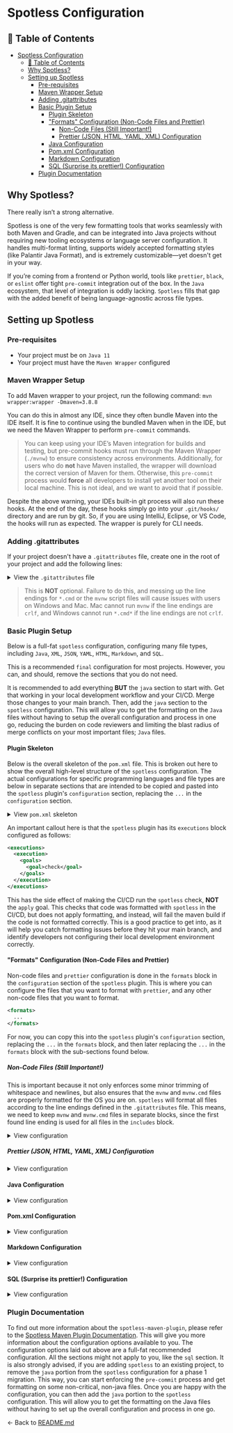 # Spotless Configuration

## 📑 Table of Contents

- [Spotless Configuration](#spotless-configuration)
  - [📑 Table of Contents](#-table-of-contents)
  - [Why Spotless?](#why-spotless)
  - [Setting up Spotless](#setting-up-spotless)
    - [Pre-requisites](#pre-requisites)
    - [Maven Wrapper Setup](#maven-wrapper-setup)
    - [Adding .gitattributes](#adding-gitattributes)
    - [Basic Plugin Setup](#basic-plugin-setup)
      - [Plugin Skeleton](#plugin-skeleton)
      - ["Formats" Configuration (Non-Code Files and Prettier)](#formats-configuration-non-code-files-and-prettier)
        - [Non-Code Files (Still Important!)](#non-code-files-still-important)
        - [Prettier (JSON, HTML, YAML, XML) Configuration](#prettier-json-html-yaml-xml-configuration)
      - [Java Configuration](#java-configuration)
      - [Pom.xml Configuration](#pomxml-configuration)
      - [Markdown Configuration](#markdown-configuration)
      - [SQL (Surprise its prettier!) Configuration](#sql-surprise-its-prettier-configuration)
    - [Plugin Documentation](#plugin-documentation)

## Why Spotless?

There really isn’t a strong alternative.

Spotless is one of the very few formatting tools that works seamlessly with both Maven and Gradle, and can be integrated into Java projects without requiring new tooling ecosystems or language server configuration. It handles multi-format linting, supports widely accepted formatting styles (like Palantir Java Format), and is extremely customizable—yet doesn't get in your way.

If you’re coming from a frontend or Python world, tools like `prettier`, `black`, or `eslint` offer tight `pre-commit` integration out of the box. In the `Java` ecosystem, that level of integration is oddly lacking. `Spotless` fills that gap with the added benefit of being language-agnostic across file types.

## Setting up Spotless

### Pre-requisites

- Your project must be on `Java 11`
- Your project must have the `Maven Wrapper` configured

### Maven Wrapper Setup

To add Maven wrapper to your project, run the following command: `mvn wrapper:wrapper -Dmaven=3.8.8`

You can do this in almost any IDE, since they often bundle Maven into the IDE itself. It is fine to continue using the bundled Maven when in the IDE, but we need the Maven Wrapper to perform `pre-commit` commands.

> You can keep using your IDE’s Maven integration for builds and testing, but pre-commit hooks must run through the Maven Wrapper (`./mvnw`) to ensure consistency across environments. Additionally, for users who do **not** have Maven installed, the wrapper will download the correct version of Maven for them. Otherwise, this `pre-commit` process would **force** all developers to install yet another tool on their local machine. This is not ideal, and we want to avoid that if possible.

Despite the above warning, your IDEs built-in git process will also run these hooks. At the end of the day, these hooks simply go into your `.git/hooks/` directory and are run by git. So, if you are using IntelliJ, Eclipse, or VS Code, the hooks will run as expected. The wrapper is purely for CLI needs.

### Adding .gitattributes

If your project doesn't have a `.gitattributes` file, create one in the root of your project and add the following lines:

<!-- markdownlint-disable-next-line MD033 -->
<details><summary>View the <code>.gitattributes</code> file</summary>

```gitattributes
/mvnw text eol=lf
*.cmd text eol=crlf
# Add other files here before the * text=auto
# *.png binary
# * text=auto should be the last line in the file
* text=auto
```

</details>

> This is **NOT** optional. Failure to do this, and messing up the line endings for `*.cmd` or the `mvnw` script files will cause issues with users on Windows and Mac. Mac cannot run `mvnw` if the line endings are `crlf`, and Windows cannot run `*.cmd*` if the line endings are not `crlf`.

### Basic Plugin Setup

Below is a full-fat `spotless` configuration, configuring many file types, including `Java`, `XML`, `JSON`, `YAML`, `HTML`, `Markdown`, and `SQL`.

This is a recommended `final` configuration for most projects. However, you can, and should, remove the sections that you do not need.

It is recommended to add everything **BUT** the `java` section to start with. Get that working in your local development workflow and your CI/CD. Merge those changes to your main branch. Then, add the `java` section to the `spotless` configuration. This will allow you to get the formatting on the `Java` files without having to setup the overall configuration and process in one go, reducing the burden on code reviewers and limiting the blast radius of merge conflicts on your most important files; `Java` files.

#### Plugin Skeleton

Below is the overall skeleton of the `pom.xml` file. This is broken out here to show the overall high-level structure of the `spotless` configuration. The actual configurations for specific programming languages and file types are below in separate sections that are intended to be copied and pasted into the `spotless` plugin's `configuration` section, replacing the `...` in the `configuration` section.

<!-- markdownlint-disable-next-line MD033 -->
<details><summary>View <code>pom.xml</code> skeleton</summary>

```xml
<project>
  <properties>
    <cleanthat.version>2.20</cleanthat.version>
    <!-- Replace with correct version, but minimum required is 11 -->
    <java.version>11</java.version>
    <palantir-java-format.version>2.63.0</palantir-java-format.version>
    <spotless.version>2.44.4</spotless.version>
  </properties>
  <dependencyManagement>
    <dependencies>
      <!-- We add them here because this lets us get dependabot updates for palantir-java-format and cleanthat -->
      <dependency>
        <groupId>com.palantir.javaformat</groupId>
        <artifactId>palantir-java-format</artifactId>
        <version>${palantir-java-format.version}</version>
      </dependency>
      <dependency>
        <groupId>io.github.solven-eu.cleanthat</groupId>
        <artifactId>spotless</artifactId>
        <version>${cleanthat.version}</version>
      </dependency>
    </dependencies>
  </dependencyManagement>
  <build>
    <plugins>
      <plugin>
        <groupId>com.diffplug.spotless</groupId>
        <artifactId>spotless-maven-plugin</artifactId>
        <version>${spotless.version}</version>
        <configuration>
          ...
        </configuration>
        <executions>
          <execution>
            <goals>
              <goal>check</goal>
            </goals>
          </execution>
        </executions>
      </plugin>
    </plugins>
  </build>
</project>
```

</details>

An important callout here is that the `spotless` plugin has its `executions` block configured as follows:

```xml
<executions>
  <execution>
    <goals>
      <goal>check</goal>
    </goals>
  </execution>
</executions>
```

This has the side effect of making the CI/CD run the `spotless` check, **NOT** the `apply` goal. This checks that code was formatted with `spotless` in the CI/CD, but does not apply formatting, and instead, will fail the maven build if the code is not formatted correctly. This is a good practice to get into, as it will help you catch formatting issues before they hit your main branch, and identify developers not configuring their local development environment correctly.

#### "Formats" Configuration (Non-Code Files and Prettier)

Non-code files and `prettier` configuration is done in the `formats` block in the `configuration` section of the `spotless` plugin. This is where you can configure the files that you want to format with `prettier`, and any other non-code files that you want to format.

```xml
<formats>
  ...
</formats>
```

For now, you can copy this into the `spotless` plugin's `configuration` section, replacing the `...` in the `formats` block, and then later replacing the `...` in the `formats` block with the sub-sections found below.

##### Non-Code Files (Still Important!)

This is important because it not only enforces some minor trimming of whitespace and newlines, but also ensures that the `mvnw` and `mvnw.cmd` files are properly formatted for the OS you are on. `spotless` will format all files according to the line endings defined in the `.gitattributes` file. This means, we need to keep `mvnw` and `mvnw.cmd` files in separate blocks, since the first found line ending is used for all files in the `includes` block.

<!-- markdownlint-disable-next-line MD033 -->
<details><summary>View configuration</summary>

```xml
<format>
  <includes>
    <include>.mvn/wrapper/maven-wrapper.properties</include>
    <include>.gitattributes</include>
    <include>.gitignore</include>
    <include>.gitmodules</include>
    <include>lombok.config</include>
    <include>mvnw</include>
  </includes>
  <trimTrailingWhitespace/>
  <endWithNewline/>
</format>
<format>
  <includes>
    <!-- This is separate to enforce proper line endings. See the Maven Wrapper Setup section for more information -->
    <!-- Delete these comments when adding to your project -->
    <include>mvnw.cmd</include>
  </includes>
  <trimTrailingWhitespace/>
  <endWithNewline/>
</format>
```

</details>

##### Prettier (JSON, HTML, YAML, XML) Configuration

<!-- markdownlint-disable-next-line MD033 -->
<details><summary>View configuration</summary>

```xml
<format>
  <includes>
    <include>.github/**/*.yml</include>
    <include>.mvn/**/*.xml</include>
    <include>.vscode/**/*.json</include>
    <include>src/**/*.json</include>
    <include>src/**/*.html</include>
    <include>src/**/*.xml</include>
    <include>src/**/*.yaml</include>
    <include>src/**/*.yml</include>
    <include>.prettierrc</include>
    <include>compose.yml</include>
    <include>compose.yaml</include>
  </includes>
  <prettier>
    <npmInstallCache>true</npmInstallCache>
    <devDependencyProperties>
      <property>
        <name>prettier</name>
        <value>^3</value>
      </property>
      <property>
        <name>@prettier/plugin-xml</name>
        <value>^3</value>
      </property>
    </devDependencyProperties>
    <config>
      <printWidth>120</printWidth>
      <xmlSelfClosingSpace>false</xmlSelfClosingSpace>
      <xmlSortAttributesByKey>true</xmlSortAttributesByKey>
      <!-- The STRICT sensitivity here is REALLY important. DO NOT CHANGE UNLESS YOU KNOW WHAT YOU ARE DOING AND THE IMPLICATIONS CHANGING IT MEANS -->
      <xmlWhitespaceSensitivity>strict</xmlWhitespaceSensitivity>
      <plugins>@prettier/plugin-xml</plugins>
    </config>
  </prettier>
  <trimTrailingWhitespace/>
  <endWithNewline/>
</format>
```

</details>

#### Java Configuration

<!-- markdownlint-disable-next-line MD033 -->
<details><summary>View configuration</summary>

```xml
<java>
  <includes>
    <include>src/main/java/**/*.java</include>
    <include>src/test/java/**/*.java</include>
  </includes>
  <cleanthat>
    <version>${cleanthat.version}</version>
    <mutators>
      <mutator>SafeAndConsensual</mutator>
      <mutator>SafeButNotConsensual</mutator>
    </mutators>
  </cleanthat>
  <palantirJavaFormat>
    <version>${palantir-java-format.version}</version>
    <style>PALANTIR</style>
    <formatJavadoc>true</formatJavadoc>
  </palantirJavaFormat>
  <formatAnnotations/>
  <removeUnusedImports/>
  <importOrder/>
  <trimTrailingWhitespace/>
  <endWithNewline/>
</java>
```

</details>

#### Pom.xml Configuration

<!-- markdownlint-disable-next-line MD033 -->
<details><summary>View configuration</summary>

```xml
<pom>
  <includes>
    <include>pom.xml</include>
  </includes>
  <sortPom>
    <expandEmptyElements>false</expandEmptyElements>
    <lineSeparator>\n</lineSeparator>
    <keepBlankLines>false</keepBlankLines>
    <sortDependencies>scope,groupId,artifactId</sortDependencies>
    <sortDependencyExclusions>groupId,artifactId</sortDependencyExclusions>
    <sortDependencyManagement>scope,groupId,artifactId</sortDependencyManagement>
    <sortPlugins>groupId,artifactId</sortPlugins>
    <sortProperties>true</sortProperties>
  </sortPom>
  <trimTrailingWhitespace/>
  <endWithNewline/>
</pom>
```

</details>

#### Markdown Configuration

<!-- markdownlint-disable-next-line MD033 -->
<details><summary>View configuration</summary>

```xml
<markdown>
  <includes>
    <include>**/*.md</include>
  </includes>
  <excludes>
    <!-- You NEED to exclude the submodule files -->
    <exclude>.hooks/**/*.md</exclude>
    <exclude>target/**/*.md</exclude>
  </excludes>
  <flexmark/>
  <trimTrailingWhitespace/>
  <endWithNewline/>
</markdown>
```

</details>

#### SQL (Surprise its prettier!) Configuration

<!-- markdownlint-disable-next-line MD033 -->
<details><summary>View configuration</summary>

```xml
<sql>
  <includes>
    <include>src/**/*.sql</include>
  </includes>
  <prettier>
    <npmInstallCache>true</npmInstallCache>
    <devDependencyProperties>
      <property>
        <name>prettier</name>
        <value>^3</value>
      </property>
      <property>
        <name>prettier-plugin-sql</name>
        <value>~0.18</value>
      </property>
    </devDependencyProperties>
    <config>
      <printWidth>120</printWidth>
      <plugins>prettier-plugin-sql</plugins>
    </config>
  </prettier>
</sql>
```

</details>

### Plugin Documentation

To find out more information about the `spotless-maven-plugin`, please refer to the [Spotless Maven Plugin Documentation](https://github.com/diffplug/spotless/blob/main/plugin-maven/README.md). This will give you more information about the configuration options available to you. The configuration options laid out above are a full-fat recommended configuration. All the sections might not apply to you, like the `sql` section. It is also strongly advised, if you are adding `spotless` to an existing project, to remove the `java` portion from the `spotless` configuration for a phase 1 migration. This way, you can start enforcing the `pre-commit` process and get formatting on some non-critical, non-java files. Once you are happy with the configuration, you can then add the `java` portion to the `spotless` configuration. This will allow you to get the formatting on the Java files without having to set up the overall configuration and process in one go.

← Back to [README.md](./README.md)
